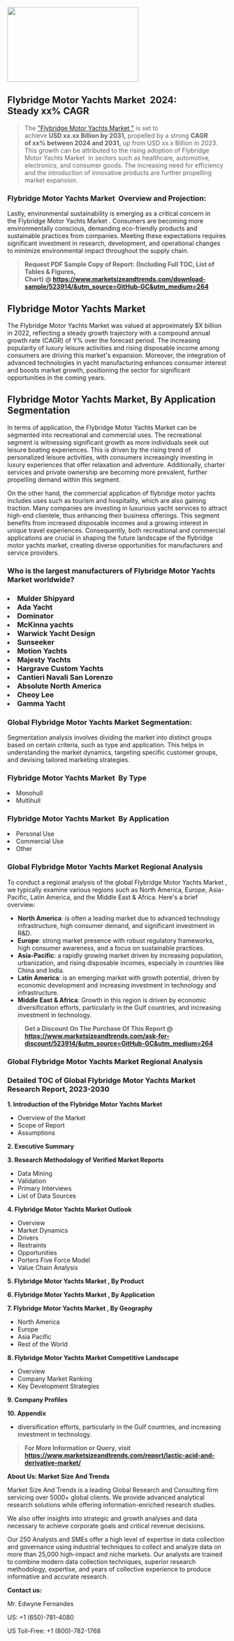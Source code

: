 <p><img class="alignnone size-medium wp-image-20088" src="https://ffe5etoiles.com/wp-content/uploads/2024/12/MST1-300x171.png" alt="" width="300" height="171" /></p><h2 id="ember46" class="ember-view reader-text-block__heading-2">Flybridge Motor Yachts Market &nbsp;2024: Steady&nbsp;xx% CAGR</h2><blockquote id="ember47" class="ember-view reader-text-block__blockquote">The&nbsp;<a class="app-aware-link " href="https://www.marketsizeandtrends.com/download-sample/523914/&utm_source=GitHub-GC&utm_medium=264" target="_blank" data-test-app-aware-link="">"Flybridge Motor Yachts Market "</a>&nbsp;is set to achieve&nbsp;<strong>USD&nbsp;xx.xx&nbsp;Billion by 2031,</strong>&nbsp;propelled by a strong&nbsp;<strong>CAGR of&nbsp;xx% between 2024 and 2031,</strong>&nbsp;up from USD xx.x Billion in 2023. This growth can be attributed to the rising adoption of&nbsp;Flybridge Motor Yachts Market &nbsp;in sectors such as healthcare, automotive, electronics, and consumer goods. The increasing need for efficiency and the introduction of innovative products are further propelling market expansion.</blockquote><h3 id="ember48" class="ember-view reader-text-block__heading-3">Flybridge Motor Yachts Market &nbsp;Overview and Projection:</h3><p id="ember49" class="ember-view reader-text-block__paragraph">Lastly, environmental sustainability is emerging as a critical concern in the&nbsp;Flybridge Motor Yachts Market . Consumers are becoming more environmentally conscious, demanding eco-friendly products and sustainable practices from companies. Meeting these expectations requires significant investment in research, development, and operational changes to minimize environmental impact throughout the supply chain.</p><blockquote id="ember50" class="ember-view reader-text-block__blockquote"><strong>Request PDF Sample Copy of Report: (Including Full TOC, List of Tables &amp; Figures, Chart)&nbsp;@&nbsp;<strong><a href="https://www.marketsizeandtrends.com/download-sample/523914/&utm_source=GitHub-GC&utm_medium=264" target="_blank">https://www.marketsizeandtrends.com/download-sample/523914/&utm_source=GitHub-GC&utm_medium=264</a></strong></strong></blockquote><h3 class=""> <h2>Flybridge Motor Yachts Market</h2><p>The Flybridge Motor Yachts Market was valued at approximately $X billion in 2022, reflecting a steady growth trajectory with a compound annual growth rate (CAGR) of Y% over the forecast period. The increasing popularity of luxury leisure activities and rising disposable income among consumers are driving this market's expansion. Moreover, the integration of advanced technologies in yacht manufacturing enhances consumer interest and boosts market growth, positioning the sector for significant opportunities in the coming years.</p><h2>Flybridge Motor Yachts Market, By Application Segmentation</h2><p>In terms of application, the Flybridge Motor Yachts Market can be segmented into recreational and commercial uses. The recreational segment is witnessing significant growth as more individuals seek out leisure boating experiences. This is driven by the rising trend of personalized leisure activities, with consumers increasingly investing in luxury experiences that offer relaxation and adventure. Additionally, charter services and private ownership are becoming more prevalent, further propelling demand within this segment.</p><p>On the other hand, the commercial application of flybridge motor yachts includes uses such as tourism and hospitality, which are also gaining traction. Many companies are investing in luxurious yacht services to attract high-end clientele, thus enhancing their business offerings. This segment benefits from increased disposable incomes and a growing interest in unique travel experiences. Consequently, both recreational and commercial applications are crucial in shaping the future landscape of the flybridge motor yachts market, creating diverse opportunities for manufacturers and service providers.</p></h3><h3 id="" class="">Who is the largest manufacturers of&nbsp;Flybridge Motor Yachts Market worldwide?</h3><h3 class=""></Li><Li>Mulder Shipyard</Li><Li> Ada Yacht</Li><Li> Dominator</Li><Li> McKinna yachts</Li><Li> Warwick Yacht Design</Li><Li> Sunseeker</Li><Li> Motion Yachts</Li><Li> Majesty Yachts</Li><Li> Hargrave Custom Yachts</Li><Li> Cantieri Navali San Lorenzo</Li><Li> Absolute North America</Li><Li> Cheoy Lee</Li><Li> Gamma Yacht</h3><h3 id="ember53" class="ember-view reader-text-block__heading-3">Global&nbsp;Flybridge Motor Yachts Market Segmentation:</h3><p id="ember54" class="ember-view reader-text-block__paragraph">Segmentation analysis involves dividing the market into distinct groups based on certain criteria, such as type and application. This helps in understanding the market dynamics, targeting specific customer groups, and devising tailored marketing strategies.</p><h3 id="" class="">Flybridge Motor Yachts Market &nbsp;By Type</h3><p></Li><Li>Monohull</Li><Li> Multihull</p><h3 id="" class="">Flybridge Motor Yachts Market &nbsp;By Application</h3><p class=""></Li><Li>Personal Use</Li><Li> Commercial Use</Li><Li> Other</p><h3 id="ember62" class="ember-view reader-text-block__heading-3">Global Flybridge Motor Yachts Market Regional Analysis</h3><p id="ember63" class="ember-view reader-text-block__paragraph">To conduct a regional analysis of the global Flybridge Motor Yachts Market , we typically examine various regions such as North America, Europe, Asia-Pacific, Latin America, and the Middle East &amp; Africa. Here's a brief overview:</p><ul><li><strong>North America</strong>: is often a leading market due to advanced technology infrastructure, high consumer demand, and significant investment in R&amp;D.</li><li><strong>Europe</strong>: strong market presence with robust regulatory frameworks, high consumer awareness, and a focus on sustainable practices.</li><li><strong>Asia-Pacific</strong>: a rapidly growing market driven by increasing population, urbanization, and rising disposable incomes, especially in countries like China and India.</li><li><strong>Latin America</strong>: is an emerging market with growth potential, driven by economic development and increasing investment in technology and infrastructure.</li><li><strong>Middle East &amp; Africa</strong>: Growth in this region is driven by economic diversification efforts, particularly in the Gulf countries, and increasing investment in technology.</li></ul><blockquote id="ember61" class="ember-view reader-text-block__blockquote"><strong>Get a Discount On The Purchase Of This Report @ <strong><a href="https://html-cleaner.com/" target="">https://www.marketsizeandtrends.com/ask-for-discount/523914/&utm_source=GitHub-GC&utm_medium=264</a></strong></strong></blockquote><h3 id="ember62" class="ember-view reader-text-block__heading-3">Global Flybridge Motor Yachts Market Regional Analysis</h3><h3 id="" class="">Detailed TOC of Global Flybridge Motor Yachts Market Research Report, 2023-2030</h3><p id="" class=""><strong>1. Introduction of the Flybridge Motor Yachts Market </strong></p><ul><li>Overview of the Market</li><li>Scope of Report</li><li>Assumptions</li></ul><p id="" class=""><strong>2. Executive Summary</strong></p><p id="" class=""><strong>3. Research Methodology of Verified Market Reports</strong></p><ul><li>Data Mining</li><li>Validation</li><li>Primary Interviews</li><li>List of Data Sources</li></ul><p id="" class=""><strong>4. Flybridge Motor Yachts Market Outlook</strong></p><ul><li>Overview</li><li>Market Dynamics</li><li>Drivers</li><li>Restraints</li><li>Opportunities</li><li>Porters Five Force Model</li><li>Value Chain Analysis</li></ul><p id="" class=""><strong>5. Flybridge Motor Yachts Market , By Product</strong></p><p id="" class=""><strong>6. Flybridge Motor Yachts Market , By Application</strong></p><p id="" class=""><strong>7. Flybridge Motor Yachts Market , By Geography</strong></p><ul><li>North America</li><li>Europe</li><li>Asia Pacific</li><li>Rest of the World</li></ul><p id="" class=""><strong>8. Flybridge Motor Yachts Market Competitive Landscape</strong></p><ul><li>Overview</li><li>Company Market Ranking</li><li>Key Development Strategies</li></ul><p id="" class=""><strong>9. Company Profiles</strong></p><p id="" class=""><strong>10. Appendix</strong></p><ul><li>diversification efforts, particularly in the Gulf countries, and increasing investment in technology.</li></ul><blockquote id="ember65" class="ember-view reader-text-block__blockquote"><strong>For More Information or Query, visit <strong><strong><a href="https://html-cleaner.com/" target="">https://www.marketsizeandtrends.com/report/lactic-acid-and-derivative-market/</a></strong></strong></strong></blockquote><p id="" class=""><strong>About Us: Market Size And Trends</strong></p><p id="" class="">Market Size And Trends is a leading Global Research and Consulting firm servicing over 5000+ global clients. We provide advanced analytical research solutions while offering information-enriched research studies.</p><p id="" class="">We also offer insights into strategic and growth analyses and data necessary to achieve corporate goals and critical revenue decisions.</p><p id="" class="">Our 250 Analysts and SMEs offer a high level of expertise in data collection and governance using industrial techniques to collect and analyze data on more than 25,000 high-impact and niche markets. Our analysts are trained to combine modern data collection techniques, superior research methodology, expertise, and years of collective experience to produce informative and accurate research.</p><p id="" class=""><strong>Contact us:</strong></p><p id="" class="">Mr. Edwyne Fernandes</p><p id="" class="">US: +1 (650)-781-4080</p><p id="" class="">US Toll-Free: +1 (800)-782-1768</p>
